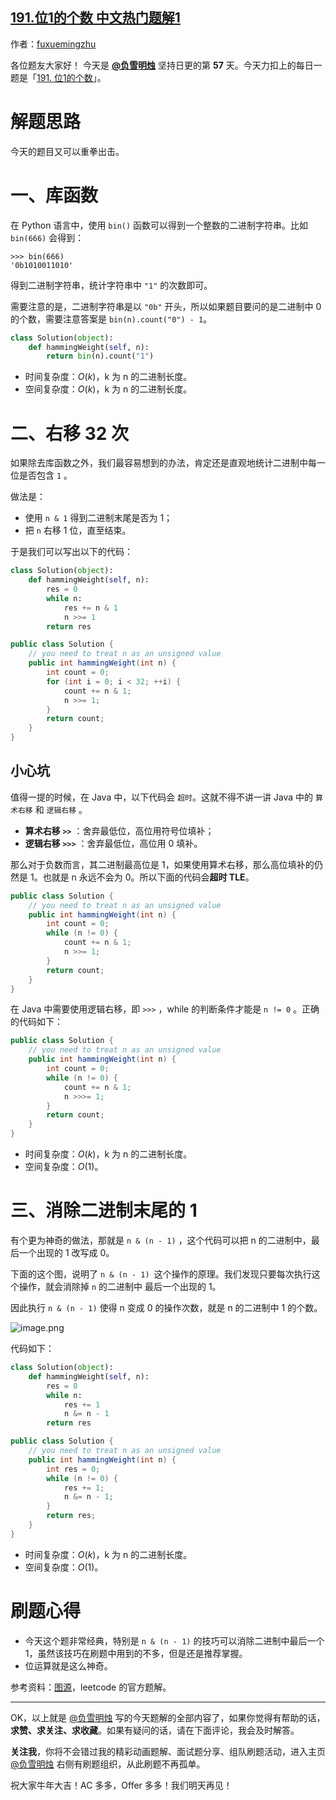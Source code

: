 ## [191.位1的个数 中文热门题解1](https://leetcode.cn/problems/number-of-1-bits/solutions/100000/fu-xue-ming-zhu-xiang-jie-wei-yun-suan-f-ci7i)

作者：[fuxuemingzhu](https://leetcode.cn/u/fuxuemingzhu)

各位题友大家好！ 今天是 **[@负雪明烛](/u/fuxuemingzhu/)** 坚持日更的第 **57** 天。今天力扣上的每日一题是「[191. 位1的个数](https://leetcode-cn.com/problems/number-of-1-bits/)」。

# 解题思路


今天的题目又可以重拳出击。

# 一、库函数


在 Python 语言中，使用 `bin()` 函数可以得到一个整数的二进制字符串。比如 `bin(666)` 会得到：


```
>>> bin(666)
'0b1010011010'
```


得到二进制字符串，统计字符串中 `"1"` 的次数即可。


需要注意的是，二进制字符串是以 `"0b"` 开头，所以如果题目要问的是二进制中 0 的个数，需要注意答案是 `bin(n).count("0") - 1`。


```Python []
class Solution(object):
    def hammingWeight(self, n):
        return bin(n).count("1")
```


- 时间复杂度：$O(k)$，k 为 n 的二进制长度。
- 空间复杂度：$O(k)$，k 为 n 的二进制长度。



# 二、右移 32 次


如果除去库函数之外，我们最容易想到的办法，肯定还是直观地统计二进制中每一位是否包含 `1` 。


做法是：

- 使用 `n & 1` 得到二进制末尾是否为 1；
- 把 `n` 右移 1 位，直至结束。



于是我们可以写出以下的代码：


```Python []
class Solution(object):
    def hammingWeight(self, n):
        res = 0
        while n:
            res += n & 1
            n >>= 1
        return res
```

```Java []
public class Solution {
    // you need to treat n as an unsigned value
    public int hammingWeight(int n) {
        int count = 0;
        for (int i = 0; i < 32; ++i) {
            count += n & 1;
            n >>= 1;
        }
        return count;
    }
}
```

## 小心坑

值得一提的时候，在 Java 中，以下代码会 `超时`。这就不得不讲一讲 Java 中的 `算术右移` 和 `逻辑右移` 。


- **算术右移 `>>`** ：舍弃最低位，高位用符号位填补；
- **逻辑右移 `>>>`** ：舍弃最低位，高位用 0 填补。



那么对于负数而言，其二进制最高位是 1，如果使用算术右移，那么高位填补的仍然是 1。也就是 n 永远不会为 0。所以下面的代码会**超时 TLE**。


```Java []
public class Solution {
    // you need to treat n as an unsigned value
    public int hammingWeight(int n) {
        int count = 0;
        while (n != 0) {
            count += n & 1;
            n >>= 1;
        }
        return count;
    }
}
```




在 Java 中需要使用逻辑右移，即 `>>>` ，while 的判断条件才能是 `n != 0` 。正确的代码如下：


```Java []
public class Solution {
    // you need to treat n as an unsigned value
    public int hammingWeight(int n) {
        int count = 0;
        while (n != 0) {
            count += n & 1;
            n >>>= 1;
        }
        return count;
    }
}
```




- 时间复杂度：$O(k)$，k 为 n 的二进制长度。
- 空间复杂度：$O(1)$。



# 三、消除二进制末尾的 1


有个更为神奇的做法，那就是 `n & (n - 1)` ，这个代码可以把 n 的二进制中，最后一个出现的 1 改写成 0。


下面的这个图，说明了 `n & (n - 1) `这个操作的原理。我们发现只要每次执行这个操作，就会消除掉 `n` 的二进制中 最后一个出现的 1。


因此执行 `n & (n - 1)` 使得 n 变成 0 的操作次数，就是 n 的二进制中 1 的个数。


![image.png](https://pic.leetcode-cn.com/1616376938-RVlYBN-image.png)


代码如下：

```python []
class Solution(object):
    def hammingWeight(self, n):
        res = 0
        while n:
            res += 1
            n &= n - 1
        return res
```
```Java []
public class Solution {
    // you need to treat n as an unsigned value
    public int hammingWeight(int n) {
        int res = 0;
        while (n != 0) {
            res += 1;
            n &= n - 1;
        }
        return res;
    }
}
```


- 时间复杂度：$O(k)$，k 为 n 的二进制长度。
- 空间复杂度：$O(1)$。

# 刷题心得


- 今天这个题非常经典，特别是 `n & (n - 1)` 的技巧可以消除二进制中最后一个 1，虽然该技巧在刷题中用到的不多，但是还是推荐掌握。
- 位运算就是这么神奇。

参考资料：[图源](https://leetcode.com/problems/number-of-1-bits/solution/)，leetcode 的官方题解。

-----


OK，以上就是 [@负雪明烛](https://leetcode-cn.com/u/fuxuemingzhu/) 写的今天题解的全部内容了，如果你觉得有帮助的话，**求赞、求关注、求收藏**。如果有疑问的话，请在下面评论，我会及时解答。


**关注我**，你将不会错过我的精彩动画题解、面试题分享、组队刷题活动，进入主页 [@负雪明烛](https://leetcode-cn.com/u/fuxuemingzhu/) 右侧有刷题组织，从此刷题不再孤单。


祝大家牛年大吉！AC 多多，Offer 多多！我们明天再见！